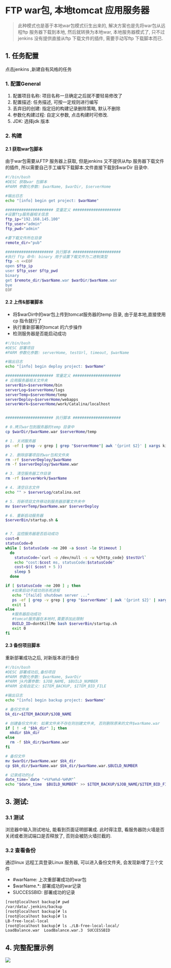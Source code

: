 # FTP war包, 本地tomcat 应用服务器
> 此种模式也是基于本地war包模式衍生出来的, 解决方案也是先将war包从远程ftp 服务器下载到本地, 然后就转换为本地war, 本地服务器模式了, 只不过jenkins 没有提供直接从ftp 下载文件的插件, 需要手动写ftp 下载脚本而已.


## 1. 任务配置
点击jenkins ,新建自有风格的任务

### 1. 配置General
1. 配置项目名称: 项目名称一旦确定之后就不要轻易修改了
2. 配置描述: 任务描述, 可按一定规则进行编写
3. 丢弃旧的创建: 指定旧的构建记录删除策略, 默认不删除
4. 参数化构建过程: 自定义参数, 点击构建时可修改. 
5. JDK: 选择jdk 版本

### 2. 构建

#### 2.1 获取war包脚本
由于war包需要从FTP 服务器上获取, 但是jenkins 又不提供从ftp 服务器下载文件的插件, 所以需要自己手工编写下载脚本.文件直接下载到$warDir 目录中.

```bash
#!/bin/bash
#DESC 获取war 包脚本
#PARM 参数化参数: $warName, $warDir, $serverHome

#输出日志
echo "[info] begin get project: $warName"

##################### 变量定义 #####################
#设置ftp服务器相关信息
ftp_ip="192.168.145.100"
ftp_user="admin"
ftp_pwd="admin"

#要下载文件所在目录
remote_dir="pub"

##################### 执行脚本 #####################
#执行 ftp 命令: binary 用于设置下载文件为二进制类型
ftp -n <<EOF 
open $ftp_ip
user $ftp_user $ftp_pwd
binary
get $remote_dir/$warName.war $warDir/$warName.war
bye
EOF

```

#### 2.2 上传&部署脚本
* 将$warDir中的war包上传到tomcat服务器的temp 目录, 由于是本地,直接使用cp 指令就行了
* 执行重新部署的tomcat 的六步操作
* 检测服务器是否能启动成功

```bash
#!/bin/bash
#DESC 部署项目
#PARM 参数化参数: serverHome, testUrl, timeout, $warName

#输出日志
echo "[info] begin deploy project: $warName"

##################### 常量定义 #####################
# 应用服务器相关文件夹
serverBin=$serverHome/bin
serverLog=$serverHome/logs
serverTemp=$serverHome/temp
serverDeploy=$serverHome/webapps
serverWork=$serverHome/work/Catalina/localhost


##################### 执行脚本 #####################

# 0.拷贝war包到服务器的temp 目录中
cp $warDir/$warName.war $serverHome/temp

# 1. 关闭服务器
ps -ef | grep -v grep | grep "$serverHome"| awk '{print $2}' | xargs kill -9

# 2. 删除部署项目的war包和文件夹
rm -rf $serverDeploy/$warName
rm -f $serverDeploy/$warName.war

# 3. 清空服务器工作目录
rm -rf $serverWork/$warName

# 4. 清空日志文件
echo "" > $serverLog/catalina.out

# 5. 将新项目文件移动到服务器部署文件夹中
mv $serverTemp/$warName.war $serverDeploy

# 6. 重新启动服务器
$serverBin/startup.sh &


# 7. 监控服务器是否启动成功
cost=0
statusCode=0
while [ $statusCode -ne 200 -a $cost -le $timeout ]  
  do
    statusCode=`curl -o /dev/null -s -w %{http_code} $testUrl`
    echo "cost:$cost ms, statusCode:$statusCode"
    cost=$(( $cost + 5 ))
    sleep 5
  done

if [ $statusCode -ne 200 ] ; then 
   #如果启动不成功则杀死进程
   echo "[faild] shutdown server ..."
   ps -ef | grep -v grep | grep "$serverName" | awk '{print $2}' | xargs kill -9
   exit 1
else
   #服务器启动成功
   #tomcat服务器在本地时,需要添加此限制   
   BUILD_ID=dontKillMe bash $serverBin/startup.sh
   exit 0
fi
```

#### 2.3 备份项目脚本
重新部署成功之后, 对新版本进行备份

```bash
#!/bin/bash
#DESC 部署成功后,备份项目
#PARM 参数化参数: $warName, $warDir
#PARM jk内置参数: $JOB_NAME, $BUILD_NUMBER
#PARM 全局自定义: $ITEM_BACKUP, $ITEM_BID_FILE

#输出日志
echo "[info] begin backup project: $warName"

# 备份文件夹
bk_dir=$ITEM_BACKUP/$JOB_NAME

# 创建备份文件夹: 如果文件夹不存在则创建文件夹, 否则删除原来的文件$warName.war
if [ ! -d "$bk_dir" ]; then
  mkdir $bk_dir
else
  rm -f $bk_dir/$warName.war
fi

# 备份文件
mv $warDir/$warName.war $bk_dir
cp $bk_dir/$warName.war $bk_dir/$warName.war.$BUILD_NUMBER

# 记录成功的id
date_time=`date "+%Y%m%d-%H%M"`
echo "$date_time  $BUILD_NUMBER" >> $ITEM_BACKUP/$JOB_NAME/$ITEM_BID_FILE
```

## 3. 测试:
### 3.1 测试
浏览器中输入测试地址, 能看到页面证明部署成. 此时得注意, 看服务器防火墙是否关闭或者测试端口是否释放了, 否则会被防火墙拦截的.

### 3.2 查看备份
通过linux 远程工具登录Linux 服务器, 可以进入备份文件夹, 会发现新增了三个文件
* #warName: 上次重部署成功的war包
* $warName.*: 部署成功的war记录
* SUCCESSBID: 部署成功的记录

```bash
[root@localhost backup]# pwd
/var/data/.jenkins/backup
[root@localhost backup]# ls
[root@localhost backup]# ls
LB-free-local-local
[root@localhost backup]# ls ./LB-free-local-local/
LoadBalance.war  LoadBalance.war.3  SUCCESSBID
```

## 4. 完整配置示例
![](/assets/ftp-local.png)